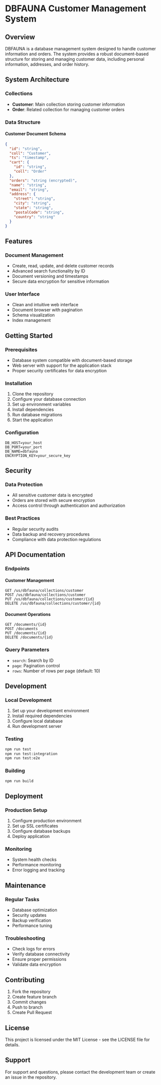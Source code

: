 # DBFAUNA Customer Management System

## Overview
DBFAUNA is a database management system designed to handle customer information and orders. The system provides a robust document-based structure for storing and managing customer data, including personal information, addresses, and order history.

## System Architecture

### Collections
- **Customer**: Main collection storing customer information
- **Order**: Related collection for managing customer orders

### Data Structure

#### Customer Document Schema
```json
{
  "id": "string",
  "coll": "Customer",
  "ts": "timestamp",
  "cart": {
    "id": "string",
    "coll": "Order"
  },
  "orders": "string (encrypted)",
  "name": "string",
  "email": "string",
  "address": {
    "street": "string",
    "city": "string",
    "state": "string",
    "postalCode": "string",
    "country": "string"
  }
}
```

## Features

### Document Management
- Create, read, update, and delete customer records
- Advanced search functionality by ID
- Document versioning and timestamps
- Secure data encryption for sensitive information

### User Interface
- Clean and intuitive web interface
- Document browser with pagination
- Schema visualization
- Index management

## Getting Started

### Prerequisites
- Database system compatible with document-based storage
- Web server with support for the application stack
- Proper security certificates for data encryption

### Installation
1. Clone the repository
2. Configure your database connection
3. Set up environment variables
4. Install dependencies
5. Run database migrations
6. Start the application

### Configuration
```env
DB_HOST=your_host
DB_PORT=your_port
DB_NAME=dbfauna
ENCRYPTION_KEY=your_secure_key
```

## Security

### Data Protection
- All sensitive customer data is encrypted
- Orders are stored with secure encryption
- Access control through authentication and authorization

### Best Practices
- Regular security audits
- Data backup and recovery procedures
- Compliance with data protection regulations

## API Documentation

### Endpoints

#### Customer Management
```
GET /us/dbfauna/collections/customer
POST /us/dbfauna/collections/customer
PUT /us/dbfauna/collections/customer/{id}
DELETE /us/dbfauna/collections/customer/{id}
```

#### Document Operations
```
GET /documents/{id}
POST /documents
PUT /documents/{id}
DELETE /documents/{id}
```

### Query Parameters
- `search`: Search by ID
- `page`: Pagination control
- `rows`: Number of rows per page (default: 10)

## Development

### Local Development
1. Set up your development environment
2. Install required dependencies
3. Configure local database
4. Run development server

### Testing
```bash
npm run test
npm run test:integration
npm run test:e2e
```

### Building
```bash
npm run build
```

## Deployment

### Production Setup
1. Configure production environment
2. Set up SSL certificates
3. Configure database backups
4. Deploy application

### Monitoring
- System health checks
- Performance monitoring
- Error logging and tracking

## Maintenance

### Regular Tasks
- Database optimization
- Security updates
- Backup verification
- Performance tuning

### Troubleshooting
- Check logs for errors
- Verify database connectivity
- Ensure proper permissions
- Validate data encryption

## Contributing
1. Fork the repository
2. Create feature branch
3. Commit changes
4. Push to branch
5. Create Pull Request

## License
This project is licensed under the MIT License - see the LICENSE file for details.

## Support
For support and questions, please contact the development team or create an issue in the repository.
